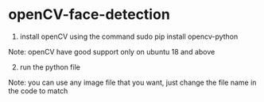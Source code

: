 # openCV-face-detection

1. install openCV using the command
sudo pip install opencv-python

Note: openCV have good support only on ubuntu 18 and above

2. run the python file

Note: you can use any image file that you want, just change the file name in the code to match

